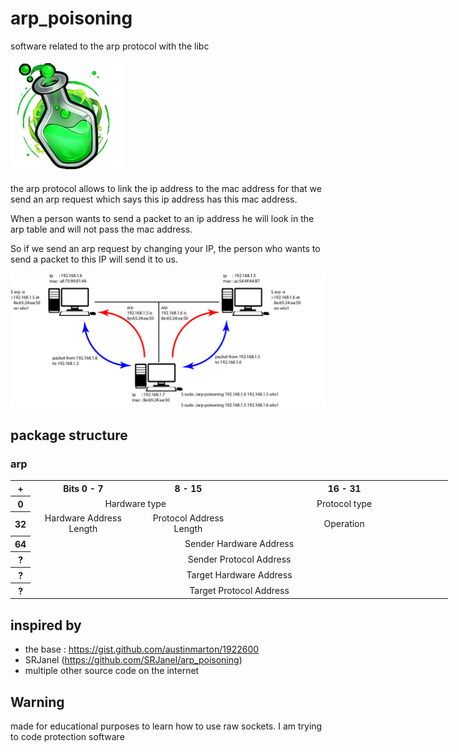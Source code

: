 # arp_poisoning

software related to the arp protocol with the libc

![fiole](image/fiole_verte.png)

the arp protocol allows to link the ip address to 
the mac address for that we send an arp 
request which says this ip address has this mac address. 

When a person wants to send a packet to an ip address he 
will look in the arp table and will not pass the mac address. 

So if we send an arp request by changing your IP, the person 
who wants to send a packet to this IP will send it to us.

![schema](image/schema.png)

## package structure

### arp


<table style="margin: 0 auto; width: 50em;">
    <tbody>
        <tr>
            <th align="center" colspan="1">+</th>
            <th align="center" colspan="8" width="25%">Bits 0 - 7</th>
            <th align="center" colspan="8" width="25%">8 - 15</th>
            <th align="center" colspan="16" width="50%">16 - 31</th>
        </tr>
        <tr>
            <th>0</th>
            <td align="center" colspan="16">Hardware type</td>
            <td align="center" colspan="16">Protocol type</td>
        </tr>
        <tr>
            <th>32</th>
            <td align="center" colspan="8">Hardware Address Length</td>
            <td align="center" colspan="8">Protocol Address Length</td>
            <td align="center" colspan="16">Operation</td>
        </tr>
        <tr>
            <th>64</th>
            <td align="center" colspan="32">Sender Hardware Address</td>
        </tr>
        <tr>
            <th>?</th>
            <td align="center" colspan="32">Sender Protocol Address</td>
        </tr>
        <tr>
            <th>?</th>
            <td  align="center"colspan="32">Target Hardware Address
            </td>
        </tr>
        <tr>
            <th>?</th>
            <td align="center" colspan="32">Target Protocol Address
            </td>
        </tr>
    </tbody>
</table>





## inspired by

- the base : https://gist.github.com/austinmarton/1922600
- SRJanel (https://github.com/SRJanel/arp_poisoning)
- multiple other source code on the internet

## Warning

made for educational purposes to learn how to use raw sockets. I am trying to code protection software